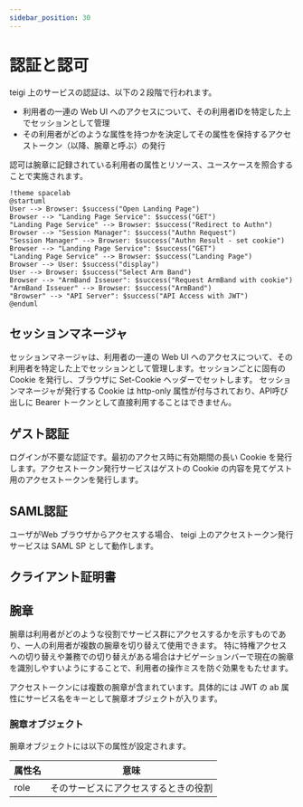 ```yaml
---
sidebar_position: 30
---
```


# 認証と認可

teigi 上のサービスの認証は、以下の２段階で行われます。

* 利用者の一連の Web UI へのアクセスについて、その利用者IDを特定した上でセッションとして管理
* その利用者がどのような属性を持つかを決定してその属性を保持するアクセストークン（以降、腕章と呼ぶ）の発行

認可は腕章に記録されている利用者の属性とリソース、ユースケースを照合することで実施されます。

```plantuml Test
!theme spacelab
@startuml
User --> Browser: $success("Open Landing Page")
Browser --> "Landing Page Service": $success("GET")
"Landing Page Service" --> Browser: $success("Redirect to Authn")
Browser --> "Session Manager": $success("Authn Request")
"Session Manager" --> Browser: $success("Authn Result - set cookie")
Browser --> "Landing Page Service": $success("GET")
"Landing Page Service" --> Browser: $success("Landing Page")
Browser --> User: $success("display")
User --> Browser: $success("Select Arm Band")
Browser --> "ArmBand Isseuer": $success("Request ArmBand with cookie")
"ArmBand Isseuer" --> Browser: $success("ArmBand")
"Browser" --> "API Server": $success("API Access with JWT")
@enduml
```

## セッションマネージャ

セッションマネージャは、利用者の一連の Web UI へのアクセスについて、その利用者を特定した上でセッションとして管理します。セッションごとに固有の Cookie を発行し、ブラウザに Set-Cookie ヘッダーでセットします。
セッションマネージャが発行する Cookie は http-only 属性が付与されており、API呼び出しに Bearer トークンとして直接利用することはできません。

## ゲスト認証

ログインが不要な認証です。最初のアクセス時に有効期間の長い Cookie を発行します。アクセストークン発行サービスはゲストの Cookie の内容を見てゲスト用のアクセストークンを発行します。

## SAML認証

ユーザがWeb ブラウザからアクセスする場合、 teigi 上のアクセストークン発行サービスは SAML SP として動作します。

## クライアント証明書



## 腕章

腕章は利用者がどのような役割でサービス群にアクセスするかを示すものであり、一人の利用者が複数の腕章を切り替えて使用できます。
特に特権アクセスへの切り替えや兼務での切り替えがある場合はナビゲーションバーで現在の腕章を識別しやすいようにすることで、利用者の操作ミスを防ぐ効果をもたせます。

アクセストークンには複数の腕章が含まれています。具体的には JWT の ab 属性にサービス名をキーとして腕章オブジェクトが入ります。

### 腕章オブジェクト

腕章オブジェクトには以下の属性が設定されます。

 |属性名|意味|
|--|--|
|role|そのサービスにアクセスするときの役割|

